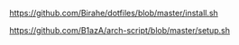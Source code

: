 https://github.com/Birahe/dotfiles/blob/master/install.sh

https://github.com/B1azA/arch-script/blob/master/setup.sh
